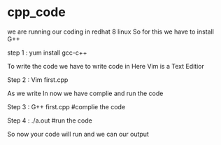 # cpp_code

we are running our coding in redhat 8 linux
So for this we have to install G++


step 1 : yum install gcc-c++


To write the code we have to write code in Here Vim is a Text Editior 


Step 2 : Vim first.cpp


As we write In now we have complie and run the code 


Step 3 : G++ first.cpp #complie the code


Step 4 : ./a.out #run the code


So now your code will run and we can our output 


